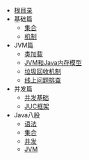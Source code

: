 - [根目录](/README)
- 基础篇
  - [集合](/编程语言/Java/Java集合.md)
  - [机制](/编程语言/Java/Java机制.md)
- JVM篇
  - [类加载](/编程语言/Java/JVM内存模型.md)
  - [JVM和Java内存模型](/编程语言/Java/JVM内存模型2.md)
  - [垃圾回收机制](/编程语言/Java/GC.md)
  - [线上问题排查](/编程语言/Java/线上问题排查.md)
- 并发篇
  - [并发基础](/编程语言/Java/多线程并发.md)
  - [JUC框架](/编程语言/Java/JUC.md)
- Java八股
  - [语法](/编程语言/Java/Java语法八股.md)
  - [集合](/编程语言/Java/集合八股.md)
  - [并发](/编程语言/Java/多线程八股.md)
  - [JVM](/编程语言/Java/JVM八股.md)

